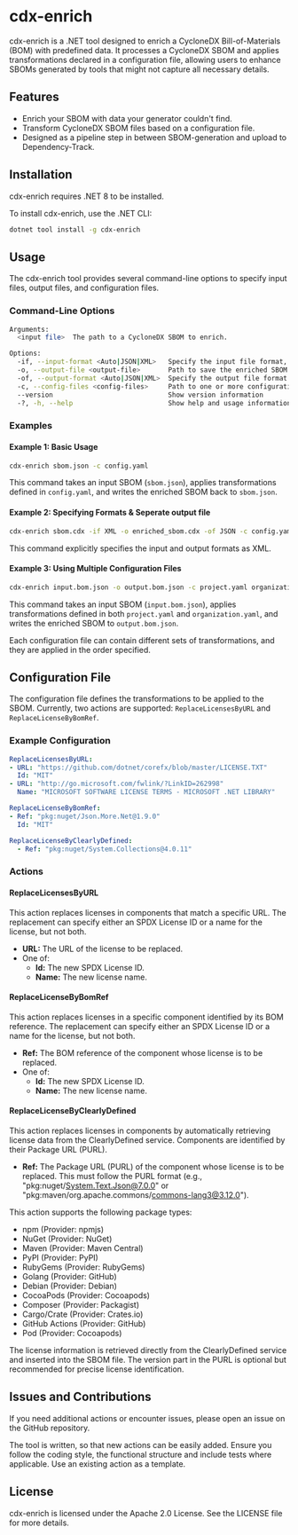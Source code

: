 # cdx-enrich

cdx-enrich is a .NET tool designed to enrich a CycloneDX Bill-of-Materials (BOM) with predefined data. It processes a CycloneDX SBOM and applies transformations declared in a configuration file, allowing users to enhance SBOMs generated by tools that might not capture all necessary details.

## Features

- Enrich your SBOM with data your generator couldn't find.
- Transform CycloneDX SBOM files based on a configuration file.
- Designed as a pipeline step in between SBOM-generation and upload to Dependency-Track.

## Installation

cdx-enrich requires .NET 8 to be installed.

To install cdx-enrich, use the .NET CLI:

```sh
dotnet tool install -g cdx-enrich
```

## Usage

The cdx-enrich tool provides several command-line options to specify input files, output files, and configuration files.

### Command-Line Options
```sh
Arguments:
  <input file>  The path to a CycloneDX SBOM to enrich.

Options:
  -if, --input-format <Auto|JSON|XML>   Specify the input file format, if necessary. [default: Auto]
  -o, --output-file <output-file>       Path to save the enriched SBOM. Leave blank to overwrite the input file.
  -of, --output-format <Auto|JSON|XML>  Specify the output file format. [default: Auto]
  -c, --config-files <config-files>     Path to one or more configuration files.
  --version                             Show version information
  -?, -h, --help                        Show help and usage information
```

### Examples

#### Example 1: Basic Usage

```sh
cdx-enrich sbom.json -c config.yaml
```

This command takes an input SBOM (`sbom.json`), applies transformations defined in `config.yaml`, and writes the enriched SBOM back to `sbom.json`.

#### Example 2: Specifying Formats & Seperate output file

```sh
cdx-enrich sbom.cdx -if XML -o enriched_sbom.cdx -of JSON -c config.yaml
```

This command explicitly specifies the input and output formats as XML.

#### Example 3: Using Multiple Configuration Files

```sh
cdx-enrich input.bom.json -o output.bom.json -c project.yaml organization.yaml
```

This command takes an input SBOM (`input.bom.json`), applies transformations defined in both `project.yaml` and `organization.yaml`, and writes the enriched SBOM to `output.bom.json`.

Each configuration file can contain different sets of transformations, and they are applied in the order specified.

## Configuration File

The configuration file defines the transformations to be applied to the SBOM. Currently, two actions are supported: `ReplaceLicensesByURL` and `ReplaceLicenseByBomRef`.

### Example Configuration

```yaml
ReplaceLicensesByURL:
- URL: "https://github.com/dotnet/corefx/blob/master/LICENSE.TXT"
  Id: "MIT"
- URL: "http://go.microsoft.com/fwlink/?LinkID=262998"
  Name: "MICROSOFT SOFTWARE LICENSE TERMS - MICROSOFT .NET LIBRARY"

ReplaceLicenseByBomRef:
- Ref: "pkg:nuget/Json.More.Net@1.9.0"
  Id: "MIT"

ReplaceLicenseByClearlyDefined:
  - Ref: "pkg:nuget/System.Collections@4.0.11"
```

### Actions

#### ReplaceLicensesByURL

This action replaces licenses in components that match a specific URL. The replacement can specify either an SPDX License ID or a name for the license, but not both.

- **URL:** The URL of the license to be replaced.
- One of:
  - **Id:** The new SPDX License ID.
  - **Name:** The new license name.

#### ReplaceLicenseByBomRef

This action replaces licenses in a specific component identified by its BOM reference. The replacement can specify either an SPDX License ID or a name for the license, but not both.

- **Ref:** The BOM reference of the component whose license is to be replaced.
- One of:
  - **Id:** The new SPDX License ID.
  - **Name:** The new license name.

#### ReplaceLicenseByClearlyDefined

This action replaces licenses in components by automatically retrieving license data from the ClearlyDefined service. Components are identified by their Package URL (PURL).

- **Ref:** The Package URL (PURL) of the component whose license is to be replaced. This must follow the PURL format (e.g., "pkg:nuget/System.Text.Json@7.0.0" or "pkg:maven/org.apache.commons/commons-lang3@3.12.0").

This action supports the following package types:
- npm (Provider: npmjs)
- NuGet (Provider: NuGet)
- Maven (Provider: Maven Central)
- PyPI (Provider: PyPI)
- RubyGems (Provider: RubyGems)
- Golang (Provider: GitHub)
- Debian (Provider: Debian)
- CocoaPods (Provider: Cocoapods)
- Composer (Provider: Packagist)
- Cargo/Crate (Provider: Crates.io)
- GitHub Actions (Provider: GitHub)
- Pod (Provider: Cocoapods)

The license information is retrieved directly from the ClearlyDefined service and inserted into the SBOM file. The version part in the PURL is optional but recommended for precise license identification.

## Issues and Contributions

If you need additional actions or encounter issues, please open an issue on the GitHub repository. 

The tool is written, so that new actions can be easily added. Ensure you follow the coding style, the functional structure and include tests where applicable. Use an existing action as a template.

## License

cdx-enrich is licensed under the Apache 2.0 License. See the LICENSE file for more details.
